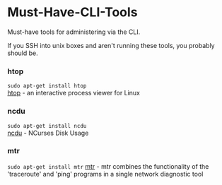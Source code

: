 # Must-Have-CLI-Tools
Must-have tools for administering via the CLI.

If you SSH into unix boxes and aren't running these tools, you probably should be.

### htop
`sudo apt-get install htop`  
[htop](http://hisham.hm/htop/) - an interactive process viewer for Linux

### ncdu
`sudo apt-get install ncdu`  
[ncdu](http://dev.yorhel.nl/ncdu) - NCurses Disk Usage

### mtr
`sudo apt-get install mtr`
[mtr](https://github.com/traviscross/mtr) - mtr combines the functionality of the 'traceroute' and 'ping' programs in a single network diagnostic tool
